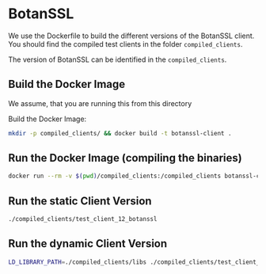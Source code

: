 # BotanSSL

We use the Dockerfile to build the different versions of the BotanSSL client.
You should find the compiled test clients in the folder `compiled_clients`.

The version of BotanSSL can be identified in the `compiled_clients`.

## Build the Docker Image

We assume, that you are running this from this directory

Build the Docker Image:
```bash
mkdir -p compiled_clients/ && docker build -t botanssl-client .
```

## Run the Docker Image (compiling the binaries)

```bash
docker run --rm -v $(pwd)/compiled_clients:/compiled_clients botanssl-client
```

## Run the static Client Version
```bash
./compiled_clients/test_client_12_botanssl
```

## Run the dynamic Client Version
```bash
LD_LIBRARY_PATH=./compiled_clients/libs ./compiled_clients/test_client_12_botanssl_dl
```